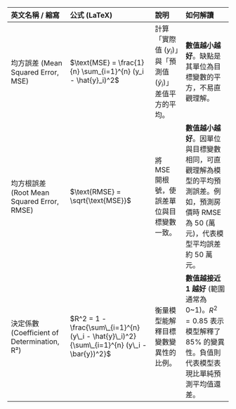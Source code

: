 | 英文名稱 / 縮寫 | 公式 (LaTeX) | 說明 | 如何解讀 |
| :--- | :--- | :--- | :--- |
| 均方誤差 (Mean Squared Error, MSE) | $\text{MSE} = \frac{1}{n} \sum_{i=1}^{n} (y_i - \hat{y}_i)^2$ | 計算「實際值 ($y_i$)」與「預測值 ($\hat{y}_i$)」差值平方的平均。 | **數值越小越好**。缺點是其單位為目標變數的平方，不易直觀理解。 |
| 均方根誤差 (Root Mean Squared Error, RMSE) | $\text{RMSE} = \sqrt{\text{MSE}}$ | 將 MSE 開根號，使誤差單位與目標變數一致。 | **數值越小越好**。因單位與目標變數相同，可直觀理解為模型的平均預測誤差。例如，預測房價時 RMSE 為 50 (萬元)，代表模型平均誤差約 50 萬元。 |
| 決定係數 (Coefficient of Determination, R²) | $R^2 = 1 - \frac{\sum\_{i=1}^{n} (y\_i - \hat{y}\_i)^2}{\sum\_{i=1}^{n} (y\_i - \bar{y})^2}$ | 衡量模型能解釋目標變數變異性的比例。 | **數值越接近 1 越好** (範圍通常為 0~1)。$R^2=0.85$ 表示模型解釋了 85% 的變異性。負值則代表模型表現比單純預測平均值還差。 |